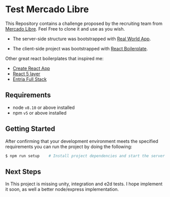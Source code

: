 # Test Mercado Libre

This Repository contains a challenge proposed by the recruiting team from [Mercado Libre](https://mercadolibre.com). Feel Free to clone it and use as you wish.

- The server-side structure was bootstrapped with [Real World App](<(https://github.com/gothinkster/node-express-realworld-example-app)>).

- The client-side project was bootstrapped with [React Boilerplate](<[https://github.com/facebookincubator/create-react-app](https://github.com/react-boilerplate/react-boilerplate)>).

Other great react boilerplates that inspired me:

- [Create React App](https://github.com/facebook/create-react-app)
- [React 5 layer](https://github.com/mjnr/react-5-layer-architecture)
- [Entria Full Stack](https://github.com/entria/entria-fullstack/tree/master/packages)

## Requirements

- node `v8.10` or above installed
- npm `v5` or above installed

## Getting Started

After confirming that your development environment meets the specified requirements you can run the project by doing the following:

```bash
$ npm run setup    # Install project dependencies and start the server at localhost:8081 and the client  at localhost:3000
```

## Next Steps

In This project is missing unity, integration and e2d tests. I hope implement it soon, as well a better node/express implementation.
